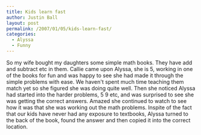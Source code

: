 ```yaml
---
title: Kids learn fast
author: Justin Ball
layout: post
permalink: /2007/01/05/kids-learn-fast/
categories:
  - Alyssa
  - Funny
---
```


So my wife bought my daughters some simple math books. They have add and subtract etc in them. Callie came upon Alyssa, she is 5, working in one of the books for fun and was happy to see she had made it through the simple problems with ease. We haven't spent much time teaching them match yet so she figured she was doing quite well. Then she noticed Alyssa had started into the harder problems, 5 9 etc, and was surprised to see she was getting the correct answers. Amazed she continued to watch to see how it was that she was working out the math problems. Inspite of the fact that our kids have never had any exposure to textbooks, Alyssa turned to the back of the book, found the answer and then copied it into the correct location.